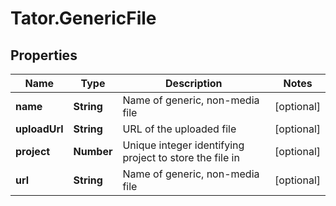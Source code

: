 # Tator.GenericFile

## Properties

Name | Type | Description | Notes
------------ | ------------- | ------------- | -------------
**name** | **String** | Name of generic, non-media file | [optional] 
**uploadUrl** | **String** | URL of the uploaded file | [optional] 
**project** | **Number** | Unique integer identifying project to store the file in | [optional] 
**url** | **String** | Name of generic, non-media file | [optional] 



